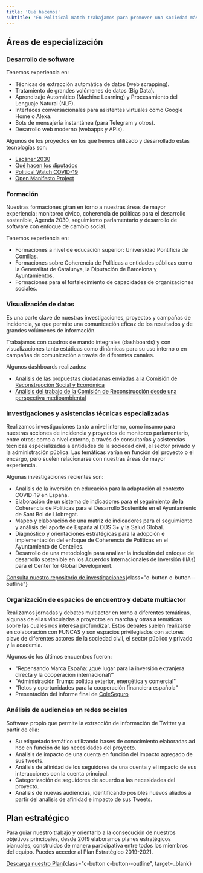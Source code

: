 ```yaml
---
title: 'Qué hacemos'
subtitle: 'En Political Watch trabajamos para promover una sociedad más justa y sostenible, y lo hacemos desde la investigación, el desarrollo de tecnologías y el acompañamiento a empresas, administraciones públicas y organizaciones en sus procesos de innovación y transformación para cumplir con los compromisos de la Agenda 2030.'
---
```


<lines-of-work hide-title></lines-of-work>

<md-content>

## Áreas de especialización

### Desarrollo de software

Tenemos experiencia en:
* Técnicas de extracción automática de datos (web scrapping).
* Tratamiento de grandes volúmenes de datos (Big Data).
* Aprendizaje Automático (Machine Learning) y Procesamiento del Lenguaje Natural (NLP).
* Interfaces conversacionales para asistentes virtuales como Google Home o Alexa.
* Bots de mensajería instantánea (para Telegram y otros).
* Desarrollo web moderno (webapps y APIs).

Algunos de los proyectos en los que hemos utilizado y desarrollado estas tecnologías son:

* [Escáner 2030](https://escaner2030.es/)
* [Qué hacen los diputados](https://quehacenlosdiputados.es)
* [Political Watch COVID-19](https://politicalwatch.es/blog/un-a%C3%B1o-covidwatch/)
* [Open Manifesto Project](https://openmanifestoproject.org/)

### Formación

Nuestras formaciones giran en torno a nuestras áreas de mayor experiencia: monitoreo cívico, coherencia de políticas para el desarrollo sostenible, Agenda 2030, seguimiento parlamentario y desarrollo de software con enfoque de cambio social.

Tenemos experiencia en:
* Formaciones a nivel de educación superior: Universidad Pontificia de Comillas.
* Formaciones sobre Coherencia de Políticas a entidades públicas como la Generalitat de Catalunya, la Diputación de Barcelona y Ayuntamientos.
* Formaciones para el fortalecimiento de capacidades de organizaciones sociales.

### Visualización de datos

Es una parte clave de nuestras investigaciones, proyectos y campañas de incidencia, ya que permite una comunicación eficaz de los resultados y de grandes volúmenes de información.

Trabajamos con cuadros de mando integrales (dashboards) y con visualizaciones tanto estáticas como dinámicas para su uso interno o en campañas de comunicación a través de diferentes canales.

Algunos dashboards realizados:

* [Análisis de las propuestas ciudadanas enviadas a la Comisión de Reconstrucción Social y Económica](https://datastudio.google.com/u/0/reporting/1EAxsZQY5BSQJn9K-jnplJbtfD9O8AERe/page/yBJUB)
* [Análisis del trabajo de la Comisión de Reconstrucción desde una perspectiva medioambiental](https://datastudio.google.com/u/0/reporting/1-NsNGyyBkau-5SMJ9EG7gxqYg33fnCpT/page/y18WB)

### Investigaciones y asistencias técnicas especializadas

Realizamos investigaciones tanto a nivel interno, como insumo para nuestras acciones de incidencia y proyectos de monitoreo parlamentario, entre otros; como a nivel externo, a través de consultorías y asistencias técnicas especializadas a entidades de la sociedad civil, el sector privado y la administración pública. Las temáticas varían en función del proyecto o el encargo, pero suelen relacionarse con nuestras áreas de mayor experiencia.

Algunas investigaciones recientes son:

* Análisis de la inversión en educación para la adaptación al contexto COVID-19 en España.
* Elaboración de un sistema de indicadores para el seguimiento de la Coherencia de Políticas para el Desarrollo Sostenible en el Ayuntamiento de Sant Boi de Llobregat.
* Mapeo y elaboración de una matriz de indicadores para el seguimiento y análisis del aporte de España al ODS 3+ y la Salud Global.
* Diagnóstico y orientaciones estratégicas para la adopción e implementación del enfoque de Coherencia de Políticas en el Ayuntamiento de Centelles.
* Desarrollo de una metodología para analizar la inclusión del enfoque de desarrollo sostenible en los Acuerdos Internacionales de Inversión (IIAs) para el Center for Global Development.

[Consulta nuestro repositorio de investigaciones](/investigaxciones){class="c-button c-button--outline"}

### Organización de espacios de encuentro y debate multiactor

Realizamos jornadas y debates multiactor en torno a diferentes temáticas, algunas de ellas vinculadas a proyectos en marcha y otras a temáticas sobre las cuales nos interesa profundizar. Estos debates suelen realizarse en colaboración con FUNCAS y son espacios privilegiados con actores clave de diferentes actores de la sociedad civil, el sector público y privado y la academia.

Algunos de los últimos encuentros fueron:

* "Repensando Marca España: ¿qué  lugar  para  la  inversión  extranjera  directa y  la  cooperación  internacional?"
* "Administración Trump: política exterior, energética y comercial"
* "Retos y oportunidades para la cooperación financiera española"
* Presentación del informe final de [ColeSeguro](https://coleseguro.es)

### Análisis de audiencias en redes sociales

Software propio que permite la extracción de información de Twitter y a partir de ella:

* Su etiquetado temático utilizando bases de conocimiento elaboradas ad hoc en función de las necesidades del proyecto.
* Análisis de impacto de una cuenta en función del impacto agregado de sus tweets.
* Análisis de afinidad de los seguidores de una cuenta y el impacto de sus interacciones con la cuenta principal.
* Categorización de seguidores de acuerdo a las necesidades del proyecto.
* Análisis de nuevas audiencias, identificando posibles nuevos aliados a partir del análisis de afinidad e impacto de sus Tweets.


## Plan estratégico

Para guiar nuestro trabajo y orientarlo a la consecución de nuestros objetivos principales, desde 2019 elaboramos planes estratégicos bianuales, construidos de manera participativa entre todos los miembros del equipo. Puedes acceder al Plan Estratégico 2019-2021.

[Descarga nuestro Plan](/documentos/pw-plan-estrategico.pdf){class="c-button c-button--outline", target=_blank}

<md-content>
